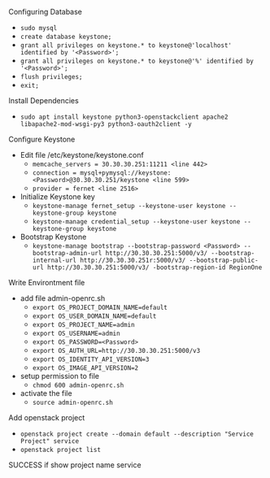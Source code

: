 Configuring Database
- `````sudo mysql`````
- `````create database keystone;````` 
- `````grant all privileges on keystone.* to keystone@'localhost' identified by '<Password>';````` 
- `````grant all privileges on keystone.* to keystone@'%' identified by '<Password>';`````
- `````flush privileges;````` 
- `````exit;`````
  
Install Dependencies
- `````sudo apt install keystone python3-openstackclient apache2 libapache2-mod-wsgi-py3 python3-oauth2client -y`````
  
Configure Keystone
- Edit file /etc/keystone/keystone.conf
  - `````memcache_servers = 30.30.30.251:11211 <line 442>`````
  - `````connection = mysql+pymysql://keystone:<Password>@30.30.30.251/keystone <line 599>`````
  - `````provider = fernet <line 2516>`````
- Initialize Keystone key
  - ````keystone-manage fernet_setup --keystone-user keystone --keystone-group keystone````
  - ````keystone-manage credential_setup --keystone-user keystone --keystone-group keystone````
- Bootstrap Keystone
  - ````keystone-manage bootstrap --bootstrap-password <Password> --bootstrap-admin-url http://30.30.30.251:5000/v3/ --bootstrap-internal-url http://30.30.30.251r:5000/v3/ --bootstrap-public-url http://30.30.30.251:5000/v3/ -bootstrap-region-id RegionOne````

Write Environtment file
- add file admin-openrc.sh
  - `````export OS_PROJECT_DOMAIN_NAME=default`````
  - `````export OS_USER_DOMAIN_NAME=default`````
  - `````export OS_PROJECT_NAME=admin`````
  - `````export OS_USERNAME=admin`````
  - `````export OS_PASSWORD=<Password>`````
  - `````export OS_AUTH_URL=http://30.30.30.251:5000/v3`````
  - `````export OS_IDENTITY_API_VERSION=3`````
  - `````export OS_IMAGE_API_VERSION=2`````
- setup permission to file
  - `````chmod 600 admin-openrc.sh`````
- activate the file
  - `````source admin-openrc.sh`````

Add openstack project
- `````openstack project create --domain default --description "Service Project" service`````
- `````openstack project list`````

SUCCESS if show project name service
